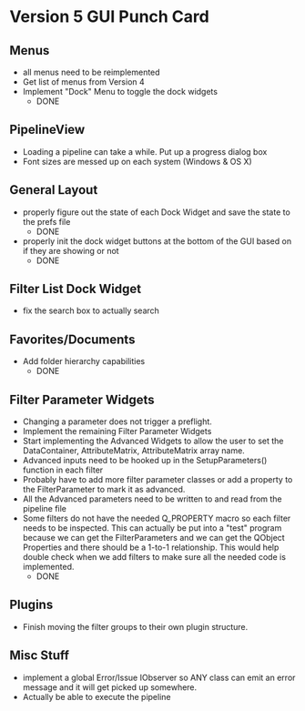 # Version 5 GUI Punch Card #


## Menus ##

+ all menus need to be reimplemented
+ Get list of menus from Version 4
+ Implement "Dock" Menu to toggle the dock widgets
	+ DONE

## PipelineView ##


+ Loading a pipeline can take a while. Put up a progress dialog box
+ Font sizes are messed up on each system (Windows & OS X)

## General Layout ##

+ properly figure out the state of each Dock Widget and save the state to the prefs file
	+ DONE
+ properly init the dock widget buttons at the bottom of the GUI based on if they are showing or not
	+ DONE

## Filter List Dock Widget ##

+ fix the search box to actually search

## Favorites/Documents ##

+ Add folder hierarchy capabilities
	+ DONE

## Filter Parameter Widgets ##
+ Changing a parameter does not trigger a preflight.
+ Implement the remaining Filter Parameter Widgets
+ Start implementing the Advanced Widgets to allow the user to set the DataContainer, AttributeMatrix, AttributeMatrix array name.
+ Advanced inputs need to be hooked up in the SetupParameters() function in each filter
+ Probably have to add more filter parameter classes or add a property to the FilterParameter to mark it as advanced.
+ All the Advanced parameters need to be written to and read from the pipeline file
+ Some filters do not have the needed Q_PROPERTY macro so each filter needs to be inspected. This can actually be put into a "test" program because we can get the FilterParameters and we can get the QObject Properties and there should be a 1-to-1 relationship. This would help double check when we add filters to make sure all the needed code is implemented.
	+ DONE

## Plugins ##

+ Finish moving the filter groups to their own plugin structure.

## Misc Stuff ##

+ implement a global Error/Issue IObserver so ANY class can emit an error message and it will get picked up somewhere. 
+ Actually be able to execute the pipeline
